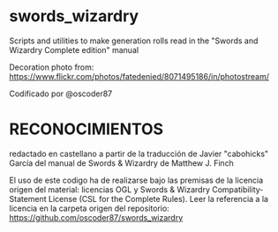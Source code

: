 # swords_wizardry
Scripts and utilities to make generation rolls read in the "Swords and Wizardry Complete edition" manual

Decoration photo from: https://www.flickr.com/photos/fatedenied/8071495186/in/photostream/

Codificado por @oscoder87

# RECONOCIMIENTOS
redactado en castellano a partir de la traducción de Javier "cabohicks" García del manual de  Swords & Wizardry de Matthew J. Finch

El uso de este codigo ha de realizarse bajo las premisas de la licencia origen del material: licencias OGL y Swords & Wizardry Compatibility-Statement License (CSL for the Complete Rules). Leer la referencia a la licencia en la carpeta origen del repositorio: https://github.com/oscoder87/swords_wizardry
